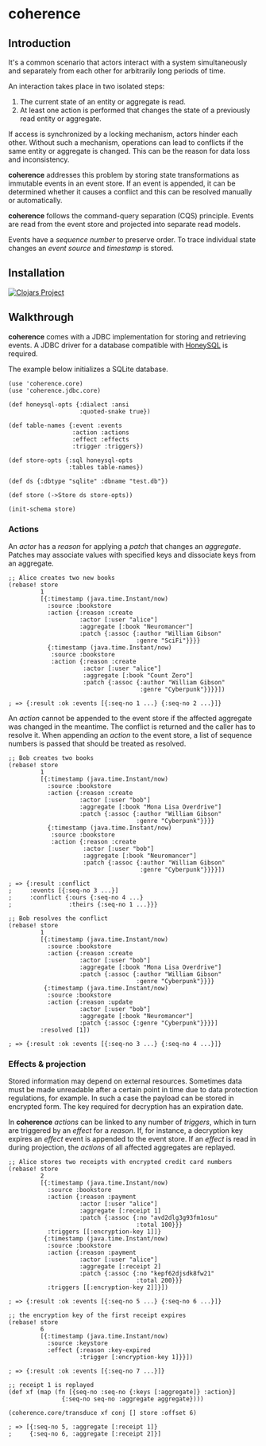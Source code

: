 # coherence

## Introduction

It's a common scenario that actors interact with a system simultaneously and separately from each other for arbitrarily long periods of time.

An interaction takes place in two isolated steps:

1. The current state of an entity or aggregate is read.
2. At least one action is performed that changes the state of a previously read entity or aggregate.

If access is synchronized by a locking mechanism, actors hinder each other. Without such a mechanism, operations can lead to conflicts if the same entity or aggregate is changed. This can be the reason for data loss and inconsistency.

**coherence** addresses this problem by storing state transformations as immutable events in an event store. If an event is appended, it can be determined whether it causes a conflict and this can be resolved manually or automatically.

**coherence** follows the command-query separation (CQS) principle. Events are read from the event store and projected into separate read models.

Events have a *sequence number* to preserve order. To trace individual state changes an *event source* and *timestamp* is stored.

## Installation

[![Clojars Project](https://img.shields.io/clojars/v/de.dixieflatline/coherence.svg?include_prereleases)](https://clojars.org/de.dixieflatline/coherence)

## Walkthrough

**coherence** comes with a JDBC implementation for storing and retrieving events. A JDBC driver for a database compatible with [HoneySQL](https://github.com/seancorfield/honeysql) is required.

The example below initializes a SQLite database.

```
(use 'coherence.core)
(use 'coherence.jdbc.core)

(def honeysql-opts {:dialect :ansi
                    :quoted-snake true})

(def table-names {:event :events
                  :action :actions
                  :effect :effects
                  :trigger :triggers})

(def store-opts {:sql honeysql-opts
                 :tables table-names})

(def ds {:dbtype "sqlite" :dbname "test.db"})

(def store (->Store ds store-opts))

(init-schema store)
```

### Actions

An *actor* has a *reason* for applying a *patch* that changes an *aggregate*. Patches may associate values with specified keys and dissociate keys from an aggregate.

```
;; Alice creates two new books
(rebase! store
         1
         [{:timestamp (java.time.Instant/now)
           :source :bookstore
           :action {:reason :create
                    :actor [:user "alice"]
                    :aggregate [:book "Neuromancer"]
                    :patch {:assoc {:author "William Gibson"
                                    :genre "SciFi"}}}}
           {:timestamp (java.time.Instant/now)
            :source :bookstore
            :action {:reason :create
                     :actor [:user "alice"]
                     :aggregate [:book "Count Zero"]
                     :patch {:assoc {:author "William Gibson"
                                     :genre "Cyberpunk"}}}}])

; => {:result :ok :events [{:seq-no 1 ...} {:seq-no 2 ...}]}
```

An *action* cannot be appended to the event store if the affected aggregate was changed in the meantime. The conflict is returned and the caller has to resolve it. When appending an *action* to the event store, a list of sequence numbers is passed that should be treated as resolved.

```
;; Bob creates two books
(rebase! store
         1
         [{:timestamp (java.time.Instant/now)
           :source :bookstore
           :action {:reason :create
                    :actor [:user "bob"]
                    :aggregate [:book "Mona Lisa Overdrive"]
                    :patch {:assoc {:author "William Gibson"
                                    :genre "Cyberpunk"}}}}
           {:timestamp (java.time.Instant/now)
            :source :bookstore
            :action {:reason :create
                     :actor [:user "bob"]
                     :aggregate [:book "Neuromancer"]
                     :patch {:assoc {:author "William Gibson"
                                     :genre "Cyberpunk"}}}}])

; => {:result :conflict
;     :events [{:seq-no 3 ...}]
;     :conflict {:ours {:seq-no 4 ...}
;                :theirs {:seq-no 1 ...}}}

;; Bob resolves the conflict
(rebase! store
         1
         [{:timestamp (java.time.Instant/now)
           :source :bookstore
           :action {:reason :create
                    :actor [:user "bob"]
                    :aggregate [:book "Mona Lisa Overdrive"]
                    :patch {:assoc {:author "William Gibson"
                                    :genre "Cyberpunk"}}}}
          {:timestamp (java.time.Instant/now)
           :source :bookstore
           :action {:reason :update
                    :actor [:user "bob"]
                    :aggregate [:book "Neuromancer"]
                    :patch {:assoc {:genre "Cyberpunk"}}}}]
         :resolved [1])

; => {:result :ok :events [{:seq-no 3 ...} {:seq-no 4 ...}]}
```

### Effects & projection

Stored information may depend on external resources. Sometimes data must be made unreadable after a certain point in time due to data protection regulations, for example. In such a case the payload can be stored in encrypted form. The key required for decryption has an expiration date.

In **coherence** *actions* can be linked to any number of *triggers*, which in turn are triggered by an *effect* for a *reason*. If, for instance, a decryption key expires an *effect* event is appended to the event store. If an *effect* is read in during projection, the *actions* of all affected aggregates are replayed.

```
;; Alice stores two receipts with encrypted credit card numbers
(rebase! store
         2
         [{:timestamp (java.time.Instant/now)
           :source :bookstore
           :action {:reason :payment
                    :actor [:user "alice"]
                    :aggregate [:receipt 1]
                    :patch {:assoc {:no "avd2dlg3g93fm1osu"
                                    :total 100}}}
           :triggers [[:encryption-key 1]]}
          {:timestamp (java.time.Instant/now)
           :source :bookstore
           :action {:reason :payment
                    :actor [:user "alice"]
                    :aggregate [:receipt 2]
                    :patch {:assoc {:no "kepf62djsdk8fw21"
                                    :total 200}}}
           :triggers [[:encryption-key 2]]}])

; => {:result :ok :events [{:seq-no 5 ...} {:seq-no 6 ...}]}

;; the encryption key of the first receipt expires
(rebase! store
         6
         [{:timestamp (java.time.Instant/now)
           :source :keystore
           :effect {:reason :key-expired
                    :trigger [:encryption-key 1]}}])

; => {:result :ok :events [{:seq-no 7 ...}]}

;; receipt 1 is replayed
(def xf (map (fn [{seq-no :seq-no {:keys [:aggregate]} :action}]
               {:seq-no seq-no :aggregate aggregate})))

(coherence.core/transduce xf conj [] store :offset 6)

; => [{:seq-no 5, :aggregate [:receipt 1]}
;     {:seq-no 6, :aggregate [:receipt 2]}]
```